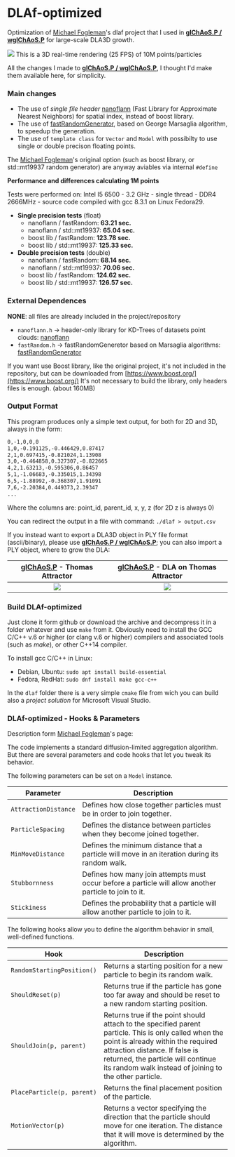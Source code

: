 # DLAf-optimized

Optimization of [Michael Fogleman](https://github.com/fogleman/dlaf)'s dlaf project that I used in [**glChAoS.P / wglChAoS.P**](https://github.com/BrutPitt/glChAoS.P) for large-scale DLA3D growth.

[![](https://raw.githubusercontent.com/BrutPitt/glChAoS.P/master/screenShots/dla3D.jpg)](https://twitter.com/i/status/1120431893818769409)
This is a 3D real-time rendering (25 FPS) of 10M points/particles

All the changes I made to [**glChAoS.P / wglChAoS.P**](https://github.com/BrutPitt/glChAoS.P), I thought I'd make them available here, for simplicity.

### Main changes
- The use of *single file header* [nanoflann](https://github.com/jlblancoc/nanoflann) (Fast Library for Approximate Nearest Neighbors) for spatial index, instead of boost library.
- The use of [fastRandomGenerator](https://github.com/BrutPitt/fastRandomGenerator), based on George Marsaglia algorithm, to speedup the generation.
- The use of `template class` for `Vector` and `Model` with possibilty to use single or double precison floating points.

The [Michael Fogleman](https://github.com/fogleman/dlaf)'s original option (such as boost library, or std::mt19937 random generator) are anyway aviables via internal `#define` 

**Performance and differences calculating 1M points**

Tests were performed on: Intel I5 6500 - 3.2 GHz - single thread - DDR4 2666MHz - source code compiled with gcc 8.3.1 on Linux Fedora29.

- **Single precision tests** (float)
  - nanoflann / fastRandom:   **63.21 sec.**
  - nanoflann / std::mt19937: **65.04 sec.**
  - boost lib / fastRandom: **123.78 sec.**
  - boost lib / std::mt19937: **125.33 sec.**
- **Double precision tests** (double)
  - nanoflann / fastRandom:   **68.14 sec.**
  - nanoflann / std::mt19937: **70.06 sec.**
  - boost lib / fastRandom: **124.62 sec.**
  - boost lib / std::mt19937: **126.57 sec.**

### External Dependences

**NONE**: all files are already included in the project/repository

- `nanoflann.h` -> header-only library for KD-Trees of datasets point clouds: [nanoflann](https://github.com/jlblancoc/nanoflann)
- `fastRandom.h` -> fastRandomGeneretor based on Marsaglia algorithms: [fastRandomGenerator](https://github.com/BrutPitt/fastRandomGenerator)

If you want use Boost library, like the original project, it's not included in the repository, but can be downloaded from [https://www.boost.org/](https://www.boost.org/)
It's not necessary to build the library, only headers files is enough. (about 160MB) 

### Output Format
This program produces only a simple text output, for both for 2D and 3D, always in the form:
```bash
0,-1,0,0,0
1,0,-0.191125,-0.446429,0.87417
2,1,0.697415,-0.821024,1.13908
3,0,-0.464858,0.327307,-0.822665
4,2,1.63213,-0.595306,0.86457
5,1,-1.06683,-0.335015,1.34398
6,5,-1.88992,-0.368307,1.91091
7,6,-2.20384,0.449373,2.39347
...
```
Where the columns are: point_id, parent_id, x, y, z (for 2D z is always 0)

You can redirect the output in a file with command: `./dlaf > output.csv`

If you instead want to export a DLA3D object in PLY file format (ascii/binary), please use [**glChAoS.P / wglChAoS.P**](https://github.com/BrutPitt/glChAoS.P); you can also import a PLY object, where to grow the DLA:

| [**glChAoS.P**](https://github.com/BrutPitt/glChAoS.P) - Thomas Attractor |  [**glChAoS.P**](https://github.com/BrutPitt/glChAoS.P) - DLA on Thomas Attractor |
| :-----: | :----: |
|[![](https://user-images.githubusercontent.com/16171743/57495764-ebb7d180-72cf-11e9-9da6-b2f4be227951.jpg)](https://user-images.githubusercontent.com/16171743/57495764-ebb7d180-72cf-11e9-9da6-b2f4be227951.jpg) | [![](https://user-images.githubusercontent.com/16171743/57906343-e6cbc280-7879-11e9-8ada-fc639dce60d4.jpg)](https://user-images.githubusercontent.com/16171743/57906343-e6cbc280-7879-11e9-8ada-fc639dce60d4.jpg)|


### Build DLAf-optimized

Just clone it form github or download the archive and decompress it in a folder whatever and  use `make` from it.
Obviously need to install the GCC C/C++ v.6 or higher (or clang v.6 or higher) compilers and associated tools (such as *make*), or other C++14 compiler.

To install gcc C/C++ in Linux:
* Debian, Ubuntu: `sudo apt install build-essential`
* Fedora, RedHat: `sudo dnf install make gcc-c++`

In the `dlaf` folder there is a very simple `cmake` file from wich you can build also a *project solution* for Microsoft Visual Studio.


### DLAf-optimized - Hooks & Parameters 
Description form [Michael Fogleman](https://github.com/fogleman/dlaf)'s page:

The code implements a standard diffusion-limited aggregation algorithm. But there are several parameters and code hooks that let you tweak its behavior.

The following parameters can be set on a `Model` instance.

| Parameter | Description |
| --- | --- |
| `AttractionDistance` | Defines how close together particles must be in order to join together. |
| `ParticleSpacing` | Defines the distance between particles when they become joined together. |
| `MinMoveDistance` | Defines the minimum distance that a particle will move in an iteration during its random walk. |
| `Stubbornness` | Defines how many join attempts must occur before a particle will allow another particle to join to it. |
| `Stickiness` | Defines the probability that a particle will allow another particle to join to it. |

The following hooks allow you to define the algorithm behavior in small, well-defined functions.

| Hook | Description |
| --- | --- |
| `RandomStartingPosition()` | Returns a starting position for a new particle to begin its random walk. |
| `ShouldReset(p)` | Returns true if the particle has gone too far away and should be reset to a new random starting position. |
| `ShouldJoin(p, parent)` | Returns true if the point should attach to the specified parent particle. This is only called when the point is already within the required attraction distance. If false is returned, the particle will continue its random walk instead of joining to the other particle. |
| `PlaceParticle(p, parent)` | Returns the final placement position of the particle. |
| `MotionVector(p)` | Returns a vector specifying the direction that the particle should move for one iteration. The distance that it will move is determined by the algorithm. |



